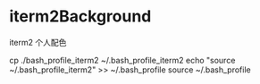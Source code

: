 # iterm2Background
iterm2 个人配色

cp ./bash_profile_iterm2 ~/.bash_profile_iterm2
echo "source ~/.bash_profile_iterm2" >> ~/.bash_profile
source ~/.bash_profile
